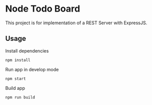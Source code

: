 # Node Todo Board

This project is for implementation of a REST Server with ExpressJS.

## Usage

Install dependencies

```
npm install
```

Run app in develop mode

```
npm start
```

Build app

```
npm run build
```
